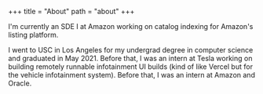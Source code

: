 +++
title = "About"
path = "about"
+++

I'm currently an SDE I at Amazon working on catalog indexing for Amazon's listing platform.

I went to USC in Los Angeles for my undergrad degree in computer science and
graduated in May 2021. Before that, I was an intern at Tesla working on building
remotely runnable infotainment UI builds (kind of like Vercel but for the vehicle
infotainment system). Before that, I was an intern at Amazon and Oracle.
